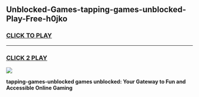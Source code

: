 
## Unblocked-Games-tapping-games-unblocked-Play-Free-h0jko
<h3>
<a href="https://premium76.site?title=tapping-games-unblocked&ref=18A1">CLICK TO PLAY</a></h3>
<hr>

<h3>
<a href="https://premium76.site?title=tapping-games-unblocked&ref=18A1">CLICK 2 PLAY</a>
  
</h3>

<a href="https://premium76.site?title=tapping-games-unblocked&ref=18A1"><img src="https://clearcache.store/games.png"></a>


**tapping-games-unblocked games unblocked: Your Gateway to Fun and Accessible Online Gaming**
